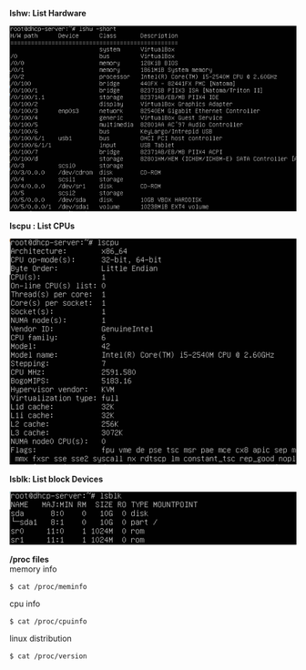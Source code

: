 
__lshw: List Hardware__

   ![](images/linux-hardware-list.png)


__lscpu : List CPUs__

   ![](images/linux-hardware-lscpu.png)
   
__lsblk: List block Devices__

   ![](images/linux-hardware-lsblk.png)

__/proc files__   
memory info  

    $ cat /proc/meminfo  

cpu info

    $ cat /proc/cpuinfo

linux distribution

    $ cat /proc/version



